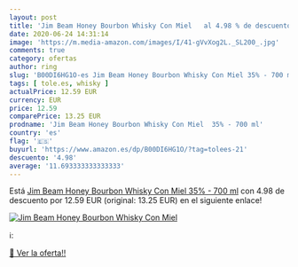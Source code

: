 ```yaml
---
layout: post
title: 'Jim Beam Honey Bourbon Whisky Con Miel   al 4.98 % de descuento'
date: 2020-06-24 14:31:14
image: 'https://m.media-amazon.com/images/I/41-gVvXog2L._SL200_.jpg'
comments: true
category: ofertas
author: ring
slug: 'B00DI6HG1O-es Jim Beam Honey Bourbon Whisky Con Miel 35% - 700 ml'
tags: [ tole.es, whisky ]
actualPrice: 12.59 EUR
currency: EUR
price: 12.59
comparePrice: 13.25 EUR
prodname: 'Jim Beam Honey Bourbon Whisky Con Miel  35% - 700 ml'
country: 'es'
flag: '🇪🇸'
buyurl: 'https://www.amazon.es/dp/B00DI6HG1O/?tag=tolees-21'
descuento: '4.98'
average: '11.693333333333333'
---
```


Está [Jim Beam Honey Bourbon Whisky Con Miel  35% - 700 ml](https://www.amazon.es/dp/B00DI6HG1O/?tag=tolees-21) con 4.98 de descuento por 12.59 EUR (original: 13.25 EUR) en el siguiente enlace!

[![Jim Beam Honey Bourbon Whisky Con Miel  ](https://m.media-amazon.com/images/I/41-gVvXog2L._SL200_.jpg)](https://www.amazon.es/dp/B00DI6HG1O/?tag=tolees-21)

ℹ️:


[🛒 Ver la oferta!!](https://www.amazon.es/dp/B00DI6HG1O/?tag=tolees-21)
